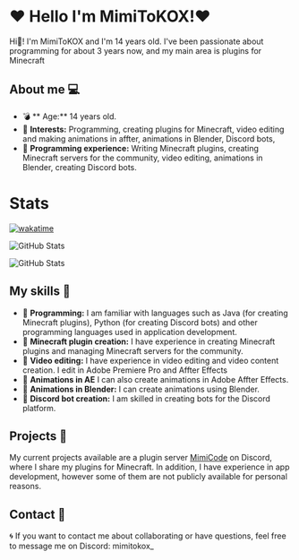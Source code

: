 # ❤️ Hello I'm MimiToKOX!❤️ 

Hi👋! I'm MimiToKOX and I'm 14 years old. I've been passionate about programming for about 3 years now, and my main area is plugins for Minecraft

## About me 💻

- 💣 ** Age:** 14 years old.
- 🔫 **Interests:** Programming, creating plugins for Minecraft, video editing and making animations in affter, animations in Blender, Discord bots, 
- 🔮 **Programming experience:** Writing Minecraft plugins, creating Minecraft servers for the community, video editing, animations in Blender, creating Discord bots.

# Stats

[![wakatime](https://wakatime.com/badge/user/5140a17f-48c5-4343-b03e-3906507f2edc.svg)](https://wakatime.com/@5140a17f-48c5-4343-b03e-3906507f2edc)

![GitHub Stats](https://github-readme-stats.vercel.app/api?username=MimiToKox&show_icons=true&theme=radical)

![GitHub Stats]([https://github-readme-stats.vercel.app/api?username=MimiToKox&show_icons=true&theme=radical](https://github-readme-stats.vercel.app/api/top-langs/?username=MimiToKox&layout=compact&theme=radical))


## My skills 💎

- 📁 **Programming:** I am familiar with languages such as Java (for creating Minecraft plugins), Python (for creating Discord bots) and other programming languages used in application development.
- 🎉 **Minecraft plugin creation:** I have experience in creating Minecraft plugins and managing Minecraft servers for the community.
- 📔 **Video editing:** I have experience in video editing and video content creation. I edit in Adobe Premiere Pro and Affter Effects
- 📐 **Animations in AE** I can also create animations in Adobe Affter Effects.
- 🔗 **Animations in Blender:** I can create animations using Blender.
- 🤖 **Discord bot creation:** I am skilled in creating bots for the Discord platform.

## Projects 📑

My current projects available are a plugin server [MimiCode](https://dsc.gg/mimicode) on Discord, where I share my plugins for Minecraft. In addition, I have experience in app development, however some of them are not publicly available for personal reasons.

## Contact 📛

🌀 If you want to contact me about collaborating or have questions, feel free to message me on Discord: mimitokox_

